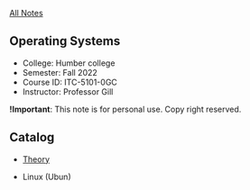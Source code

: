 [All Notes](/index.md)

## Operating Systems

- College: Humber college
- Semester: Fall 2022
- Course ID: ITC-5101-0GC
- Instructor: Professor Gill

**!Important**: This note is for personal use. Copy right reserved.

## Catalog

- [Theory](/ITC-5101_Operating_Systems/theory/theory.md)

- Linux (Ubun)


